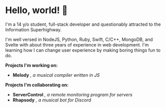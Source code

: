 # Hello, world! 👋
I'm a 14 y/o student, full-stack developer and questionably attracted to the Information Superhighway.

I'm well versed in NodeJS, Python, Ruby, Swift, C/C++, MongoDB, and Svelte with about three years of experience in web development. I'm learning how I can change user experience by making boring things fun to do.

**Projects I'm working on:**
- **Melody** *, a musical compiler written in JS*

**Projects I'm collaborating on:**
- **ServerControl** *, a remote monitoring program for servers*
- **Rhapsody** *, a musical bot for Discord*
